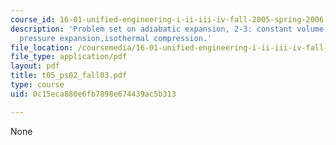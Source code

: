 ```yaml
---
course_id: 16-01-unified-engineering-i-ii-iii-iv-fall-2005-spring-2006
description: 'Problem set on adiabatic expansion, 2-3: constant volume heat addition,constant
  pressure expansion,isothermal compression.'
file_location: /coursemedia/16-01-unified-engineering-i-ii-iii-iv-fall-2005-spring-2006/0c15eca880e6fb7898e674439ac5b313_t05_ps02_fall03.pdf
file_type: application/pdf
layout: pdf
title: t05_ps02_fall03.pdf
type: course
uid: 0c15eca880e6fb7898e674439ac5b313

---
```

None